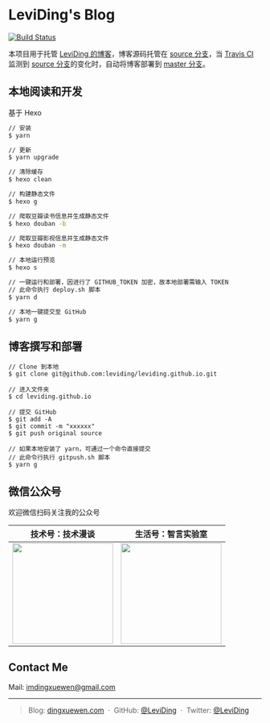 # LeviDing's Blog

[![Build Status](https://travis-ci.org/leviding/leviding.github.io.svg?branch=source)](https://travis-ci.org/leviding/leviding.github.io)

本项目用于托管 [LeviDing 的博客](https://dingxuewen.com/)，博客源码托管在 [source 分支](https://github.com/leviding/leviding.github.io/tree/source)，当 [Travis CI](https://www.travis-ci.org) 监测到 [source 分支](https://github.com/leviding/leviding.github.io/tree/source)的变化时，自动将博客部署到 [master 分支](https://github.com/leviding/leviding.github.io/tree/master)。

<!--
**参考文章：**

> - [Github & Travis CI & Hexo 实现博客自动部署](https://michael728.github.io/2019/06/16/cicd-hexo-blog-travis/)
> - [Hexo 遇上 Travis-CI](https://juejin.im/post/5a1fa30c6fb9a045263b5d2a)
> - [SEO 优化](https://hoxis.github.io/Hexo+Next%20SEO%E4%BC%98%E5%8C%96.html)
-->


## 本地阅读和开发

基于 Hexo

```bash
// 安装
$ yarn

// 更新
$ yarn upgrade

// 清除缓存
$ hexo clean

// 构建静态文件
$ hexo g

// 爬取豆瓣读书信息并生成静态文件
$ hexo douban -b

// 爬取豆瓣影视信息并生成静态文件
$ hexo douban -m

// 本地运行预览
$ hexo s

// 一键运行和部署，因进行了 GITHUB_TOKEN 加密，故本地部署需输入 TOKEN
// 此命令执行 deploy.sh 脚本
$ yarn d

// 本地一键提交至 GitHub
$ yarn g
```


## 博客撰写和部署

```
// Clone 到本地
$ git clone git@github.com:leviding/leviding.github.io.git

// 进入文件夹
$ cd leviding.github.io

// 提交 GitHub
$ git add -A
$ git commit -m "xxxxxx"
$ git push original source

// 如果本地安装了 yarn，可通过一个命令直接提交
// 此命令行执行 gitpush.sh 脚本
$ yarn g
```


## 微信公众号

欢迎微信扫码关注我的公众号

| 技术号：技术漫谈 | 生活号：智言实验室 |
| :----: | :----: |
| <img src="https://user-images.githubusercontent.com/26959437/67535623-0955e780-f706-11e9-971d-eb418c392957.jpg" width="200px"> | <img src="https://user-images.githubusercontent.com/26959437/67535628-11ae2280-f706-11e9-988d-08989b6e1abb.jpg" width="200px"> |


## Contact Me

Mail: [imdingxuewen@gmail.com](mailto:imdingxuewen@gmail.com)

---

> Blog: [dingxuewen.com](https://dingxuewen.com/) &nbsp;&middot;&nbsp;
> GitHub: [@LeviDing](https://github.com/leviding) &nbsp;&middot;&nbsp;
> Twitter: [@LeviDing](https://twitter.com/xuewending)
